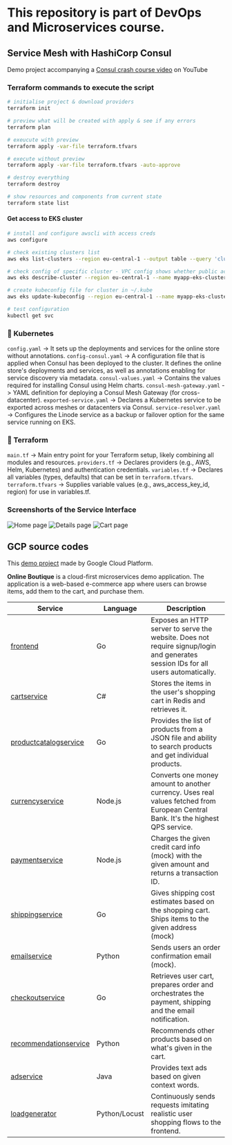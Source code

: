 # This repository is part of DevOps and Microservices course.  

## Service Mesh with HashiCorp Consul
  
Demo project accompanying a [Consul crash course video](https://www.youtube.com/watch?v=s3I1kKKfjtQ) on YouTube

### Terraform commands to execute the script

```sh
# initialise project & download providers
terraform init

# preview what will be created with apply & see if any errors
terraform plan

# exeucute with preview
terraform apply -var-file terraform.tfvars

# execute without preview
terraform apply -var-file terraform.tfvars -auto-approve

# destroy everything
terraform destroy

# show resources and components from current state
terraform state list
```

#### Get access to EKS cluster
```sh
# install and configure awscli with access creds
aws configure

# check existing clusters list
aws eks list-clusters --region eu-central-1 --output table --query 'clusters'

# check config of specific cluster - VPC config shows whether public access enabled on cluster API endpoint
aws eks describe-cluster --region eu-central-1 --name myapp-eks-cluster --query 'cluster.resourcesVpcConfig'

# create kubeconfig file for cluster in ~/.kube
aws eks update-kubeconfig --region eu-central-1 --name myapp-eks-cluster

# test configuration
kubectl get svc
```

### 📂 Kubernetes
`config.yaml` -> It sets up the deployments and services for the online store without annotations.
`config-consul.yaml` -> A configuration file that is applied when Consul has been deployed to the cluster.  It defines the online store's deployments and services, as well as annotations enabling for service discovery via metadata.
`consul-values.yaml` ->  Contains the values required for installing Consul using Helm charts.
`consul-mesh-gateway.yaml` -> YAML definition for deploying a Consul Mesh Gateway (for cross-datacenter).
`exported-service.yaml` -> Declares a Kubernetes service to be exported across meshes or datacenters via Consul.
`service-resolver.yaml` -> Configures the Linode service as a backup or failover option for the same service running on EKS.

### 📂 Terraform
`main.tf` -> Main entry point for your Terraform setup, likely combining all modules and resources.
`providers.tf` -> Declares providers (e.g., AWS, Helm, Kubernetes) and authentication credentials.
`variables.tf` -> Declares all variables (types, defaults) that can be set in `terraform.tfvars`.
`terraform.tfvars` -> Supplies variable values (e.g., aws_access_key_id, region) for use in variables.tf.

### Screenshorts of the Service Interface
![Home page](ScreenShotHome.png)
![Details page](ScreenShotDetails.png)
![Cart page](ScreenShotCart.png)

## GCP source codes
This [demo project](https://github.com/GoogleCloudPlatform/microservices-demo) made by Google Cloud Platform.

**Online Boutique** is a cloud-first microservices demo application.  The application is a
web-based e-commerce app where users can browse items, add them to the cart, and purchase them.

| Service                                              | Language      | Description                                                                                                                       |
| ---------------------------------------------------- | ------------- | --------------------------------------------------------------------------------------------------------------------------------- |
| [frontend](/src/frontend)                           | Go            | Exposes an HTTP server to serve the website. Does not require signup/login and generates session IDs for all users automatically. |
| [cartservice](/src/cartservice)                     | C#            | Stores the items in the user's shopping cart in Redis and retrieves it.                                                           |
| [productcatalogservice](/src/productcatalogservice) | Go            | Provides the list of products from a JSON file and ability to search products and get individual products.                        |
| [currencyservice](/src/currencyservice)             | Node.js       | Converts one money amount to another currency. Uses real values fetched from European Central Bank. It's the highest QPS service. |
| [paymentservice](/src/paymentservice)               | Node.js       | Charges the given credit card info (mock) with the given amount and returns a transaction ID.                                     |
| [shippingservice](/src/shippingservice)             | Go            | Gives shipping cost estimates based on the shopping cart. Ships items to the given address (mock)                                 |
| [emailservice](/src/emailservice)                   | Python        | Sends users an order confirmation email (mock).                                                                                   |
| [checkoutservice](/src/checkoutservice)             | Go            | Retrieves user cart, prepares order and orchestrates the payment, shipping and the email notification.                            |
| [recommendationservice](/src/recommendationservice) | Python        | Recommends other products based on what's given in the cart.                                                                      |
| [adservice](/src/adservice)                         | Java          | Provides text ads based on given context words.                                                                                   |
| [loadgenerator](/src/loadgenerator)                 | Python/Locust | Continuously sends requests imitating realistic user shopping flows to the frontend.                                              |